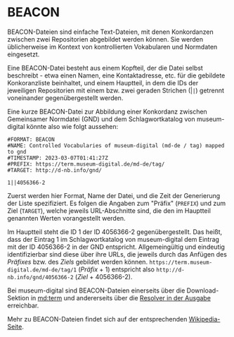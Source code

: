 # BEACON

BEACON-Dateien sind einfache Text-Dateien, mit denen Konkordanzen zwischen zwei Repositorien abgebildet werden können. Sie werden üblicherweise im Kontext von kontrollierten Vokabularen und Normdaten eingesetzt.

Eine BEACON-Datei besteht aus einem Kopfteil, der die Datei selbst beschreibt - etwa einen Namen, eine Kontaktadresse, etc. für die gebildete Konkoranzliste beinhaltet, und einem Hauptteil, in dem die IDs der jeweiligen Repositorien mit einem bzw. zwei geraden Strichen (|`|`) getrennt voneinander gegenübergestellt werden.

Eine kurze BEACON-Datei zur Abbildung einer Konkordanz zwischen Gemeinsamer Normdatei (GND) und dem Schlagwortkatalog von museum-digital könnte also wie folgt aussehen:

```
#FORMAT: BEACON
#NAME: Controlled Vocabularies of museum-digital (md-de / tag) mapped to gnd
#TIMESTAMP: 2023-03-07T01:41:27Z
#PREFIX: https://term.museum-digital.de/md-de/tag/
#TARGET: http://d-nb.info/gnd/

1||4056366-2
```

Zuerst werden hier Format, Name der Datei, und die Zeit der Generierung der Liste spezifiziert. Es folgen die Angaben zum "Präfix" (`PREFIX`) und zum Ziel (`TARGET`), welche jeweils URL-Abschnitte sind, die den im Hauptteil genannten Werten vorangestellt werden.

Im Hauptteil steht die ID 1 der ID 4056366-2 gegenübergestellt. Das heißt, dass der Eintrag 1 im Schlagwortkatalog von museum-digital dem Eintrag mit der ID 4056366-2 in der GND entspricht. Allgemeingültig und eindeutig identifizierbar sind diese über ihre URLs, die jeweils durch das Anfügen des _Präfixes_ bzw. des _Ziels_ gebildet werden können. `https://term.museum-digital.de/md-de/tag/1` (_Präfix_ + 1) entspricht also `http://d-nb.info/gnd/4056366-2` (_Ziel_ + 4056366-2).

Bei museum-digital sind BEACON-Dateien einerseits über die Download-Sektion in [md:term](../../md-term/Downloads.md) und andererseits über die [Resolver in der Ausgabe](../../Ausgabe/misc/Resolver.md) erreichbar.

Mehr zu BEACON-Dateien findet sich auf der entsprechenden [Wikipedia-Seite](https://de.wikipedia.org/wiki/Wikipedia:BEACON).
